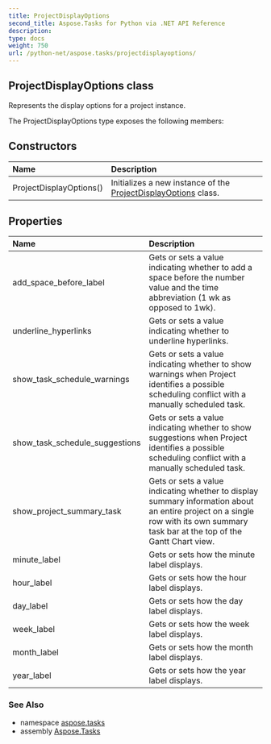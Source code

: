 ```yaml
---
title: ProjectDisplayOptions
second_title: Aspose.Tasks for Python via .NET API Reference
description: 
type: docs
weight: 750
url: /python-net/aspose.tasks/projectdisplayoptions/
---
```


## ProjectDisplayOptions class

Represents the display options for a project instance.

The ProjectDisplayOptions type exposes the following members:
## Constructors
| Name | Description |
| :- | :- |
|ProjectDisplayOptions()|Initializes a new instance of the [ProjectDisplayOptions](/tasks/python-net/aspose.tasks/projectdisplayoptions/) class.|
## Properties
| Name | Description |
| :- | :- |
|add_space_before_label|Gets or sets a value indicating whether to add a space before the number value and the time abbreviation (1 wk as opposed to 1wk).|
|underline_hyperlinks|Gets or sets a value indicating whether to underline hyperlinks.|
|show_task_schedule_warnings|Gets or sets a value indicating whether to show warnings when Project identifies a possible scheduling conflict with a manually scheduled task.|
|show_task_schedule_suggestions|Gets or sets a value indicating whether to show suggestions when Project identifies a possible scheduling conflict with a manually scheduled task.|
|show_project_summary_task|Gets or sets a value indicating whether to display summary information about an entire project on a single row with its own summary task bar at the top of the Gantt Chart view.|
|minute_label|Gets or sets how the minute label displays.|
|hour_label|Gets or sets how the hour label displays.|
|day_label|Gets or sets how the day label displays.|
|week_label|Gets or sets how the week label displays.|
|month_label|Gets or sets how the month label displays.|
|year_label|Gets or sets how the year label displays.|

### See Also

* namespace [aspose.tasks](/tasks/python-net/aspose.tasks/)
* assembly [Aspose.Tasks](/tasks/python-net/)

